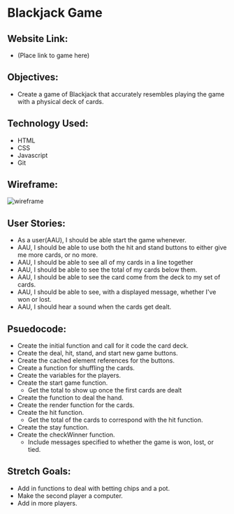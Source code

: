 # Blackjack Game  


## Website Link:  
* (Place link to game here)


## Objectives:
* Create a game of Blackjack that accurately resembles playing the game with a physical deck of cards.


## Technology Used:
* HTML
* CSS
* Javascript
* Git


## Wireframe:  
![wireframe](https://i.imgur.com/aeY8AjV.png)


## User Stories:
* As a user(AAU), I should be able start the game whenever.
* AAU, I should be able to use both the hit and stand buttons to either give me more cards, or no more.
* AAU, I should be able to see all of my cards in a line together
* AAU, I should be able to see the total of my cards below them.
* AAU, I should be able to see the card come from the deck to my set of cards.
* AAU, I should be able to see, with a displayed message, whether I've won or lost.
* AAU, I should hear a sound when the cards get dealt.


## Psuedocode:   
* Create the initial function and call for it code the card deck.
* Create the deal, hit, stand, and start new game buttons.
* Create the cached element references for the buttons.
* Create a function for shuffling the cards.
* Create the variables for the players.
* Create the start game function.
  * Get the total to show up once the first cards are dealt
* Create the function to deal the hand.
* Create the render function for the cards.
* Create the hit function.
  * Get the total of the cards to correspond with the hit function.
* Create the stay function.
* Create the checkWinner function.
  * Include messages specified to whether the game is won, lost, or tied.


## Stretch Goals:
* Add in functions to deal with betting chips and a pot.
* Make the second player a computer.
* Add in more players.
  